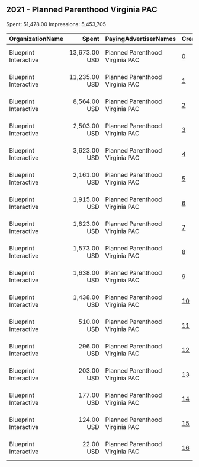 ## 2021 - Planned Parenthood Virginia PAC 
Spent: 51,478.00
Impressions: 5,453,705

|OrganizationName|Spent|PayingAdvertiserNames|CreativeUrls|Impressions|Genders|AgeBrackets|CountryCodes|BillingAddresses|CandidateBallotInformation|
|:---|---:|:---|:---|---:|:---|:---|:---|:---|:---|
|Blueprint Interactive|13,673.00 USD|Planned Parenthood Virginia PAC|[0](https://www.snap.com/political-ads/asset/e7d412f837cb1b9f68b8fa53f0f5f65f555d2b0aeecd240790fa318638f4e863?mediaType=mp4)|1,754,481||18+|united states|"1730 Rhode Island Ave NW Suite 1014,Washington,20036,US"||
|Blueprint Interactive|11,235.00 USD|Planned Parenthood Virginia PAC|[1](https://www.snap.com/political-ads/asset/d234f1f0a7c67137d1da09dd8750afbaa08c0f53275d4f6d6661c62e60b96e95?mediaType=mp4)|1,617,186||18-34|united states|"1730 Rhode Island Ave NW Suite 1014,Washington,20036,US"||
|Blueprint Interactive|8,564.00 USD|Planned Parenthood Virginia PAC|[2](https://www.snap.com/political-ads/asset/e7d412f837cb1b9f68b8fa53f0f5f65f555d2b0aeecd240790fa318638f4e863?mediaType=mp4)|977,550||18-34|united states|"1730 Rhode Island Ave NW Suite 1014,Washington,20036,US"||
|Blueprint Interactive|2,503.00 USD|Planned Parenthood Virginia PAC|[3](https://www.snap.com/political-ads/asset/d234f1f0a7c67137d1da09dd8750afbaa08c0f53275d4f6d6661c62e60b96e95?mediaType=mp4)|275,450||18+|united states|"1730 Rhode Island Ave NW Suite 1014,Washington,20036,US"||
|Blueprint Interactive|3,623.00 USD|Planned Parenthood Virginia PAC|[4](https://www.snap.com/political-ads/asset/e7d412f837cb1b9f68b8fa53f0f5f65f555d2b0aeecd240790fa318638f4e863?mediaType=mp4)|171,344||18+|united states|"1730 Rhode Island Ave NW Suite 1014,Washington,20036,US"||
|Blueprint Interactive|2,161.00 USD|Planned Parenthood Virginia PAC|[5](https://www.snap.com/political-ads/asset/354c0e2f2101db80779dd269fec28b4fc91b75ba49b3d57faee3806ba934ad98?mediaType=mp4)|116,633||18-35|united states|"1730 Rhode Island Ave NW Suite 1014,Washington,20036,US"||
|Blueprint Interactive|1,915.00 USD|Planned Parenthood Virginia PAC|[6](https://www.snap.com/political-ads/asset/9f45ebf164b075e1a2b6433a7859c2a795ef835ac39abf00cd003feffa0d668c?mediaType=mp4)|112,982||18-35|united states|"1730 Rhode Island Ave NW Suite 1014,Washington,20036,US"||
|Blueprint Interactive|1,823.00 USD|Planned Parenthood Virginia PAC|[7](https://www.snap.com/political-ads/asset/360b23128731502683f87cb44ceb9a2a0095204a58a839b1516b1f6ca606429a?mediaType=mp4)|93,872||18-35|united states|"1730 Rhode Island Ave NW Suite 1014,Washington,20036,US"||
|Blueprint Interactive|1,573.00 USD|Planned Parenthood Virginia PAC|[8](https://www.snap.com/political-ads/asset/a49b66574a91c4104bd85cd5580c9ea927c7d4d5909e564c52972e1b2dbbc3db?mediaType=mp4)|89,391||18-35|united states|"1730 Rhode Island Ave NW Suite 1014,Washington,20036,US"||
|Blueprint Interactive|1,638.00 USD|Planned Parenthood Virginia PAC|[9](https://www.snap.com/political-ads/asset/17eafd6a9704c5cfd765aa232a64ca32ba759bb74644c3c12e0892ce81d80b0c?mediaType=mp4)|86,805||18-35|united states|"1730 Rhode Island Ave NW Suite 1014,Washington,20036,US"||
|Blueprint Interactive|1,438.00 USD|Planned Parenthood Virginia PAC|[10](https://www.snap.com/political-ads/asset/e6ef8106509582a700a9088db23abfc35d2535556a4092f5b8372eb37426a4cf?mediaType=mp4)|76,582||18-35|united states|"1730 Rhode Island Ave NW Suite 1014,Washington,20036,US"||
|Blueprint Interactive|510.00 USD|Planned Parenthood Virginia PAC|[11](https://www.snap.com/political-ads/asset/a49b66574a91c4104bd85cd5580c9ea927c7d4d5909e564c52972e1b2dbbc3db?mediaType=mp4)|31,963||18-35|united states|"1730 Rhode Island Ave NW Suite 1014,Washington,20036,US"||
|Blueprint Interactive|296.00 USD|Planned Parenthood Virginia PAC|[12](https://www.snap.com/political-ads/asset/354c0e2f2101db80779dd269fec28b4fc91b75ba49b3d57faee3806ba934ad98?mediaType=mp4)|19,658||18-35|united states|"1730 Rhode Island Ave NW Suite 1014,Washington,20036,US"||
|Blueprint Interactive|203.00 USD|Planned Parenthood Virginia PAC|[13](https://www.snap.com/political-ads/asset/360b23128731502683f87cb44ceb9a2a0095204a58a839b1516b1f6ca606429a?mediaType=mp4)|10,844||18-35|united states|"1730 Rhode Island Ave NW Suite 1014,Washington,20036,US"||
|Blueprint Interactive|177.00 USD|Planned Parenthood Virginia PAC|[14](https://www.snap.com/political-ads/asset/17eafd6a9704c5cfd765aa232a64ca32ba759bb74644c3c12e0892ce81d80b0c?mediaType=mp4)|9,455||18-35|united states|"1730 Rhode Island Ave NW Suite 1014,Washington,20036,US"||
|Blueprint Interactive|124.00 USD|Planned Parenthood Virginia PAC|[15](https://www.snap.com/political-ads/asset/e6ef8106509582a700a9088db23abfc35d2535556a4092f5b8372eb37426a4cf?mediaType=mp4)|8,381||18-35|united states|"1730 Rhode Island Ave NW Suite 1014,Washington,20036,US"||
|Blueprint Interactive|22.00 USD|Planned Parenthood Virginia PAC|[16](https://www.snap.com/political-ads/asset/9f45ebf164b075e1a2b6433a7859c2a795ef835ac39abf00cd003feffa0d668c?mediaType=mp4)|1,128||18-35|united states|"1730 Rhode Island Ave NW Suite 1014,Washington,20036,US"||
